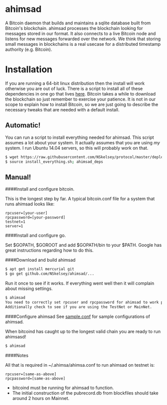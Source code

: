ahimsad
=======


A Bitcoin daemon that builds and maintains a sqlite database built from Bitcoin's blockchain.
ahimsad processes the blockchain looking for messages stored in our format. 
It also connects to a live Bitcoin node and listens for new messages forwarded over the network.
We think that storing small messages in blockchains is a real usecase for a distributed timestamp authority (e.g. Bitcoin). 


Installation
==========
If you are running a 64-bit linux distribution then the install will work otherwise you are out of luck. 
There is a script to install all of these dependencies in one go that
lives [here](http://github.com/NSkelsey/protocol/blob/master/deploy/install_everything.sh).
Bitcoin takes a while to download the blockchain so just remember to exercise your patience.
It is not in our scope to explain how to install Bitcoin, so we are just going to describe
the necessary tweaks that are needed with a default install.

Automatic! 
----------

You can run a script to install everything needed for  ahimsad. 
This script assumes a lot about your system.
It actually assumes that you are using _my_ system.
I run Ubuntu 14.04 servers, so this will probably work on that.

```bash
$ wget https://raw.githubusercontent.com/NSkelsey/protocol/master/deploy/install_everything.sh
$ source install_everything.sh; ahimsad_deps
```

Manual!
-------

####Install and configure bitcoin. 

This is the longest step by far.
A typical bitcoin.conf file for a system that runs ahimsad looks like:

```
rpcuser=[your-user]
rpcpassword=[your-password]
testnet=1
server=1
```

####Install and configure go. 

Set $GOPATH, $GOROOT and add $GOPATH/bin to your $PATH.
Google has great instructions regarding how to do this.

####Download and build ahimsad
```bash
$ apt get install mercurial git
$ go get github.com/NSkelsey/ahimsad/...
```
Run it once to see if it works. If everything went well then it will complain about 
missing settings.
```bash
$ ahimsad
You need to correctly set rpcuser and rpcpassword for ahimsad to work properly.
Additionally check to see if you are using the TestNet or MainNet.
```

####Configure ahimsad
See [sample.conf](https://github.com/NSkelsey/ahimsad/blob/master/sample.conf) for sample 
configurations of ahimsad. 

When bitcoind has caught up to the longest valid chain you are ready to run ahimsasd!

```bash
$ ahimsad
```


####Notes

All that is required in ~/.ahimsa/ahimsa.conf to run ahimsad on testnet is:
```
rpcuser=[same-as-above]
rpcpassword=[same-as-above]
```

- bitcoind must be running for ahimsad to function.
- The initial construction of the pubrecord.db from blockfiles should take around 2 hours on Mainnet.
